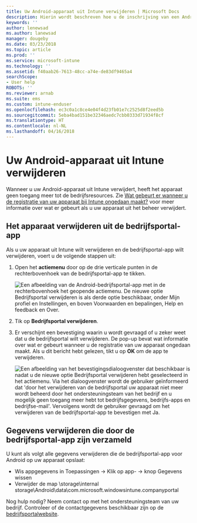 ```yaml
---
title: Uw Android-apparaat uit Intune verwijderen | Microsoft Docs
description: Hierin wordt beschreven hoe u de inschrijving van een Android-apparaat bij Intune ongedaan kunt maken
keywords: ''
author: lenewsad
ms.author: lanewsad
manager: dougeby
ms.date: 03/23/2018
ms.topic: article
ms.prod: ''
ms.service: microsoft-intune
ms.technology: ''
ms.assetid: f40aab26-7613-48cc-a74e-de83df9465a4
searchScope:
- User help
ROBOTS: ''
ms.reviewer: arnab
ms.suite: ems
ms.custom: intune-enduser
ms.openlocfilehash: ec3c0a1c8ce4e04f4d23fb01e7c2525d8f2eed5b
ms.sourcegitcommit: 5eba4bad151be32346aedc7cbb0333d71934f8cf
ms.translationtype: HT
ms.contentlocale: nl-NL
ms.lasthandoff: 04/16/2018
---
```

# <a name="how-to-remove-your-android-device-from-intune"></a>Uw Android-apparaat uit Intune verwijderen

Wanneer u uw Android-apparaat uit Intune verwijdert, heeft het apparaat geen toegang meer tot de bedrijfsresources.  Zie [Wat gebeurt er wanneer u de registratie van uw apparaat bij Intune ongedaan maakt?](what-happens-if-you-unenroll-your-device-from-intune-android.md) voor meer informatie over wat er gebeurt als u uw apparaat uit het beheer verwijdert.

## <a name="removing-the-device-from-the-company-portal-app"></a>Het apparaat verwijderen uit de bedrijfsportal-app

Als u uw apparaat uit Intune wilt verwijderen en de bedrijfsportal-app wilt verwijderen, voert u de volgende stappen uit:

1. Open het **actiemenu** door op de drie verticale punten in de rechterbovenhoek van de bedrijfsportal-app te tikken.

   ![Een afbeelding van de Android-bedrijfsportal-app met in de rechterbovenhoek het geopende actiemenu. De nieuwe optie Bedrijfsportal verwijderen is als derde optie beschikbaar, onder Mijn profiel en Instellingen, en boven Voorwaarden en bepalingen, Help en feedback en Over.](./media/android_remove_cp_menu_action_after_1705.png)

2. Tik op **Bedrijfsportal verwijderen**.

3. Er verschijnt een bevestiging waarin u wordt gevraagd of u zeker weet dat u de bedrijfsportal wilt verwijderen. De pop-up bevat wat informatie over wat er gebeurt wanneer u de registratie van uw apparaat ongedaan maakt. Als u dit bericht hebt gelezen, tikt u op **OK** om de app te verwijderen.

   ![Een afbeelding van het bevestigingsdialoogvenster dat beschikbaar is nadat u de nieuwe optie Bedrijfsportal verwijderen hebt geselecteerd in het actiemenu. Via het dialoogvenster wordt de gebruiker geïnformeerd dat 'door het verwijderen van de bedrijfsportal uw apparaat niet meer wordt beheerd door het ondersteuningsteam van het bedrijf en u mogelijk geen toegang meer hebt tot bedrijfsgegevens, bedrijfs-apps en bedrijfse-mail'. Vervolgens wordt de gebruiker gevraagd om het verwijderen van de bedrijfsportal-app te bevestigen met Ja.](./media/android_remove_cp_menu_confirmation_after_1705.png)

## <a name="removing-data-collected-by-the-company-portal-app"></a>Gegevens verwijderen die door de bedrijfsportal-app zijn verzameld

U kunt als volgt alle gegevens verwijderen die de bedrijfsportal-app voor Android op uw apparaat opslaat:

-   Wis appgegevens in Toepassingen -> Klik op app- -> knop Gegevens wissen
-   Verwijder de map \storage\internal storage\Android\data\com.microsoft.windowsintune.companyportal

Nog hulp nodig? Neem contact op met het ondersteuningsteam van uw bedrijf. Controleer of de contactgegevens beschikbaar zijn op de [bedrijfsportalwebsite](https://portal.manage.microsoft.com#HelpDeskDialog).
